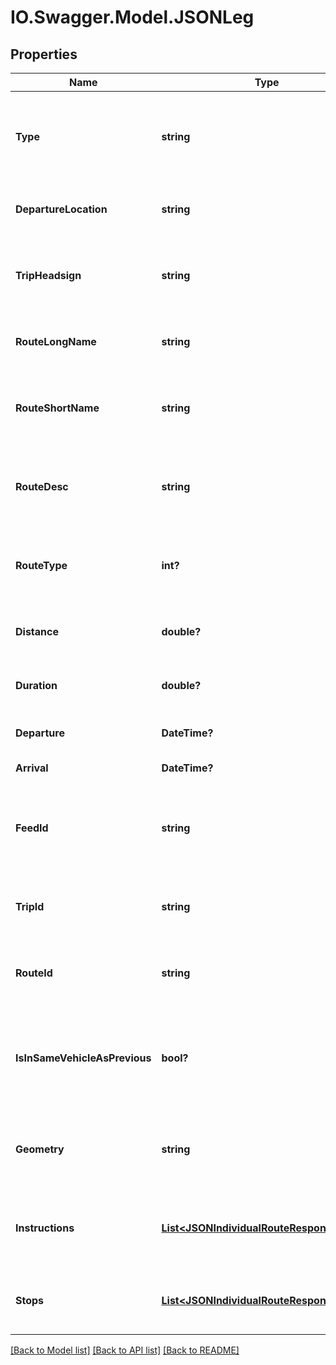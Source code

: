 # IO.Swagger.Model.JSONLeg
## Properties

Name | Type | Description | Notes
------------ | ------------- | ------------- | -------------
**Type** | **string** | The type of the leg, possible values are currently &#x27;walk&#x27; and &#x27;pt&#x27;. | [optional] 
**DepartureLocation** | **string** | The departure location of the leg. | [optional] 
**TripHeadsign** | **string** | The headsign of the public transport vehicle of the leg. | [optional] 
**RouteLongName** | **string** | The public transport route name of the leg. | [optional] 
**RouteShortName** | **string** | The public transport route name (short version) of the leg. | [optional] 
**RouteDesc** | **string** | The route description of the leg (if provided in the GTFS data set). | [optional] 
**RouteType** | **int?** | The route type of the leg (if provided in the GTFS data set). | [optional] 
**Distance** | **double?** | The distance for the leg in metres. | [optional] 
**Duration** | **double?** | The duration for the leg in seconds. | [optional] 
**Departure** | **DateTime?** | Departure date and time | [optional] 
**Arrival** | **DateTime?** | Arrival date and time | [optional] 
**FeedId** | **string** | The feed ID this public transport leg based its information from. | [optional] 
**TripId** | **string** | The trip ID of this public transport leg. | [optional] 
**RouteId** | **string** | The route ID of this public transport leg. | [optional] 
**IsInSameVehicleAsPrevious** | **bool?** | Whether the legs continues in the same vehicle as the previous one. | [optional] 
**Geometry** | **string** | The geometry of the leg. This is an encoded polyline. | [optional] 
**Instructions** | [**List&lt;JSONIndividualRouteResponseSteps&gt;**](JSONIndividualRouteResponseSteps.md) | List containing the specific steps the segment consists of. | [optional] 
**Stops** | [**List&lt;JSONIndividualRouteResponseStops&gt;**](JSONIndividualRouteResponseStops.md) | List containing the stops the along the leg. | [optional] 

[[Back to Model list]](../README.md#documentation-for-models) [[Back to API list]](../README.md#documentation-for-api-endpoints) [[Back to README]](../README.md)

